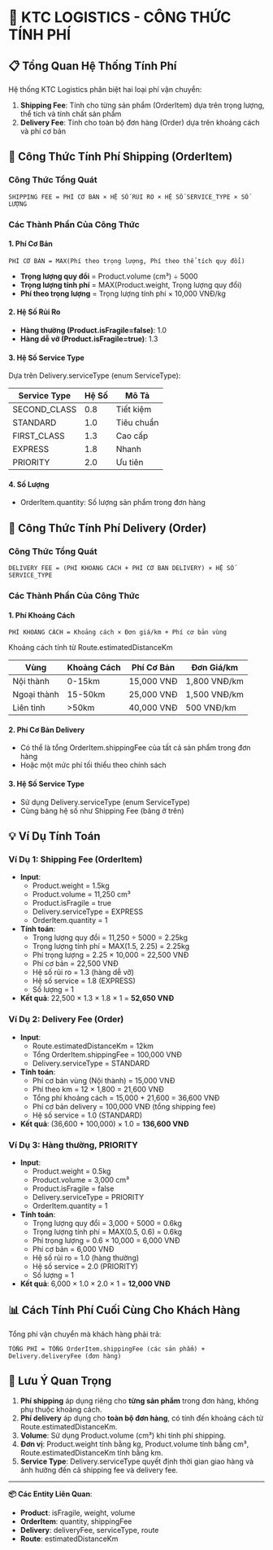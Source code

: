 # 🚚 KTC LOGISTICS - CÔNG THỨC TÍNH PHÍ

## 📋 Tổng Quan Hệ Thống Tính Phí

Hệ thống KTC Logistics phân biệt hai loại phí vận chuyển:

1. **Shipping Fee**: Tính cho từng sản phẩm (OrderItem) dựa trên trọng lượng, thể tích và tính chất sản phẩm
2. **Delivery Fee**: Tính cho toàn bộ đơn hàng (Order) dựa trên khoảng cách và phí cơ bản

## 🧮 Công Thức Tính Phí Shipping (OrderItem)

### Công Thức Tổng Quát
```
SHIPPING FEE = PHÍ CƠ BẢN × HỆ SỐ RỦI RO × HỆ SỐ SERVICE_TYPE × SỐ LƯỢNG
```

### Các Thành Phần Của Công Thức

#### 1. Phí Cơ Bản
```
PHÍ CƠ BẢN = MAX(Phí theo trọng lượng, Phí theo thể tích quy đổi)
```

- **Trọng lượng quy đổi** = Product.volume (cm³) ÷ 5000
- **Trọng lượng tính phí** = MAX(Product.weight, Trọng lượng quy đổi)
- **Phí theo trọng lượng** = Trọng lượng tính phí × 10,000 VNĐ/kg

#### 2. Hệ Số Rủi Ro
- **Hàng thường (Product.isFragile=false)**: 1.0
- **Hàng dễ vỡ (Product.isFragile=true)**: 1.3

#### 3. Hệ Số Service Type
Dựa trên Delivery.serviceType (enum ServiceType):

| Service Type  | Hệ Số | Mô Tả        |
|--------------|-------|--------------|
| SECOND_CLASS | 0.8   | Tiết kiệm    |
| STANDARD     | 1.0   | Tiêu chuẩn   |
| FIRST_CLASS  | 1.3   | Cao cấp      |
| EXPRESS      | 1.8   | Nhanh        |
| PRIORITY     | 2.0   | Ưu tiên      |

#### 4. Số Lượng
- OrderItem.quantity: Số lượng sản phẩm trong đơn hàng

## 🚚 Công Thức Tính Phí Delivery (Order)

### Công Thức Tổng Quát
```
DELIVERY FEE = (PHÍ KHOẢNG CÁCH + PHÍ CƠ BẢN DELIVERY) × HỆ SỐ SERVICE_TYPE
```

### Các Thành Phần Của Công Thức

#### 1. Phí Khoảng Cách
```
PHÍ KHOẢNG CÁCH = Khoảng cách × Đơn giá/km + Phí cơ bản vùng
```

Khoảng cách tính từ Route.estimatedDistanceKm

| Vùng               | Khoảng Cách | Phí Cơ Bản | Đơn Giá/km |
|-------------------|------------|------------|------------|
| Nội thành          | 0-15km     | 15,000 VNĐ | 1,800 VNĐ/km |
| Ngoại thành        | 15-50km    | 25,000 VNĐ | 1,500 VNĐ/km |
| Liên tỉnh          | >50km      | 40,000 VNĐ | 500 VNĐ/km   |

#### 2. Phí Cơ Bản Delivery
- Có thể là tổng OrderItem.shippingFee của tất cả sản phẩm trong đơn hàng
- Hoặc một mức phí tối thiểu theo chính sách

#### 3. Hệ Số Service Type
- Sử dụng Delivery.serviceType (enum ServiceType)
- Cùng bảng hệ số như Shipping Fee (bảng ở trên)

## 💡 Ví Dụ Tính Toán

### Ví Dụ 1: Shipping Fee (OrderItem)
- **Input**: 
  - Product.weight = 1.5kg
  - Product.volume = 11,250 cm³
  - Product.isFragile = true
  - Delivery.serviceType = EXPRESS
  - OrderItem.quantity = 1
- **Tính toán**:
  - Trọng lượng quy đổi = 11,250 ÷ 5000 = 2.25kg
  - Trọng lượng tính phí = MAX(1.5, 2.25) = 2.25kg
  - Phí trọng lượng = 2.25 × 10,000 = 22,500 VNĐ
  - Phí cơ bản = 22,500 VNĐ
  - Hệ số rủi ro = 1.3 (hàng dễ vỡ)
  - Hệ số service = 1.8 (EXPRESS)
  - Số lượng = 1
- **Kết quả**: 22,500 × 1.3 × 1.8 × 1 = **52,650 VNĐ**

### Ví Dụ 2: Delivery Fee (Order)
- **Input**: 
  - Route.estimatedDistanceKm = 12km
  - Tổng OrderItem.shippingFee = 100,000 VNĐ
  - Delivery.serviceType = STANDARD
- **Tính toán**:
  - Phí cơ bản vùng (Nội thành) = 15,000 VNĐ
  - Phí theo km = 12 × 1,800 = 21,600 VNĐ
  - Tổng phí khoảng cách = 15,000 + 21,600 = 36,600 VNĐ
  - Phí cơ bản delivery = 100,000 VNĐ (tổng shipping fee)
  - Hệ số service = 1.0 (STANDARD)
- **Kết quả**: (36,600 + 100,000) × 1.0 = **136,600 VNĐ**

### Ví Dụ 3: Hàng thường, PRIORITY
- **Input**: 
  - Product.weight = 0.5kg
  - Product.volume = 3,000 cm³
  - Product.isFragile = false
  - Delivery.serviceType = PRIORITY
  - OrderItem.quantity = 1
- **Tính toán**:
  - Trọng lượng quy đổi = 3,000 ÷ 5000 = 0.6kg
  - Trọng lượng tính phí = MAX(0.5, 0.6) = 0.6kg
  - Phí trọng lượng = 0.6 × 10,000 = 6,000 VNĐ
  - Phí cơ bản = 6,000 VNĐ
  - Hệ số rủi ro = 1.0 (hàng thường)
  - Hệ số service = 2.0 (PRIORITY)
  - Số lượng = 1
- **Kết quả**: 6,000 × 1.0 × 2.0 × 1 = **12,000 VNĐ**

## 📊 Cách Tính Phí Cuối Cùng Cho Khách Hàng

Tổng phí vận chuyển mà khách hàng phải trả:
```
TỔNG PHÍ = TỔNG OrderItem.shippingFee (các sản phẩm) + Delivery.deliveryFee (đơn hàng)
```

## 📍 Lưu Ý Quan Trọng

1. **Phí shipping** áp dụng riêng cho **từng sản phẩm** trong đơn hàng, không phụ thuộc khoảng cách.
2. **Phí delivery** áp dụng cho **toàn bộ đơn hàng**, có tính đến khoảng cách từ Route.estimatedDistanceKm.
3. **Volume**: Sử dụng Product.volume (cm³) khi tính phí shipping.
4. **Đơn vị**: Product.weight tính bằng kg, Product.volume tính bằng cm³, Route.estimatedDistanceKm tính bằng km.
5. **Service Type**: Delivery.serviceType quyết định thời gian giao hàng và ảnh hưởng đến cả shipping fee và delivery fee.

---

**📦 Các Entity Liên Quan**:
- **Product**: isFragile, weight, volume
- **OrderItem**: quantity, shippingFee
- **Delivery**: deliveryFee, serviceType, route
- **Route**: estimatedDistanceKm
